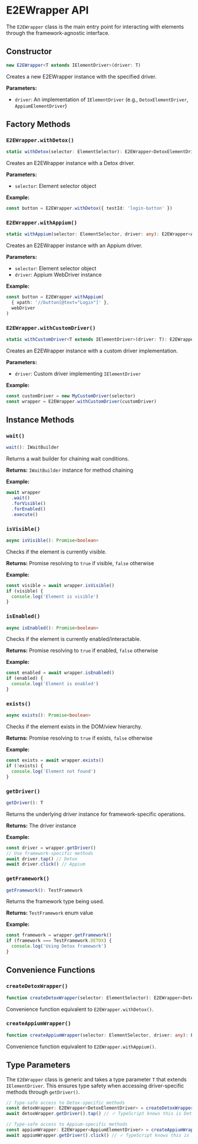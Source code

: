 # E2EWrapper API

The `E2EWrapper` class is the main entry point for interacting with elements through the framework-agnostic interface.

## Constructor

```typescript
new E2EWrapper<T extends IElementDriver>(driver: T)
```

Creates a new E2EWrapper instance with the specified driver.

**Parameters:**
- `driver`: An implementation of `IElementDriver` (e.g., `DetoxElementDriver`, `AppiumElementDriver`)

## Factory Methods

### `E2EWrapper.withDetox()`

```typescript
static withDetox(selector: ElementSelector): E2EWrapper<DetoxElementDriver>
```

Creates an E2EWrapper instance with a Detox driver.

**Parameters:**
- `selector`: Element selector object

**Example:**
```typescript
const button = E2EWrapper.withDetox({ testId: 'login-button' })
```

### `E2EWrapper.withAppium()`

```typescript
static withAppium(selector: ElementSelector, driver: any): E2EWrapper<AppiumElementDriver>
```

Creates an E2EWrapper instance with an Appium driver.

**Parameters:**
- `selector`: Element selector object
- `driver`: Appium WebDriver instance

**Example:**
```typescript
const button = E2EWrapper.withAppium(
  { xpath: '//button[@text="Login"]' },
  webDriver
)
```

### `E2EWrapper.withCustomDriver()`

```typescript
static withCustomDriver<T extends IElementDriver>(driver: T): E2EWrapper<T>
```

Creates an E2EWrapper instance with a custom driver implementation.

**Parameters:**
- `driver`: Custom driver implementing `IElementDriver`

**Example:**
```typescript
const customDriver = new MyCustomDriver(selector)
const wrapper = E2EWrapper.withCustomDriver(customDriver)
```

## Instance Methods

### `wait()`

```typescript
wait(): IWaitBuilder
```

Returns a wait builder for chaining wait conditions.

**Returns:** `IWaitBuilder` instance for method chaining

**Example:**
```typescript
await wrapper
  .wait()
  .forVisible()
  .forEnabled()
  .execute()
```

### `isVisible()`

```typescript
async isVisible(): Promise<boolean>
```

Checks if the element is currently visible.

**Returns:** Promise resolving to `true` if visible, `false` otherwise

**Example:**
```typescript
const visible = await wrapper.isVisible()
if (visible) {
  console.log('Element is visible')
}
```

### `isEnabled()`

```typescript
async isEnabled(): Promise<boolean>
```

Checks if the element is currently enabled/interactable.

**Returns:** Promise resolving to `true` if enabled, `false` otherwise

**Example:**
```typescript
const enabled = await wrapper.isEnabled()
if (enabled) {
  console.log('Element is enabled')
}
```

### `exists()`

```typescript
async exists(): Promise<boolean>
```

Checks if the element exists in the DOM/view hierarchy.

**Returns:** Promise resolving to `true` if exists, `false` otherwise

**Example:**
```typescript
const exists = await wrapper.exists()
if (!exists) {
  console.log('Element not found')
}
```

### `getDriver()`

```typescript
getDriver(): T
```

Returns the underlying driver instance for framework-specific operations.

**Returns:** The driver instance

**Example:**
```typescript
const driver = wrapper.getDriver()
// Use framework-specific methods
await driver.tap() // Detox
await driver.click() // Appium
```

### `getFramework()`

```typescript
getFramework(): TestFramework
```

Returns the framework type being used.

**Returns:** `TestFramework` enum value

**Example:**
```typescript
const framework = wrapper.getFramework()
if (framework === TestFramework.DETOX) {
  console.log('Using Detox framework')
}
```

## Convenience Functions

### `createDetoxWrapper()`

```typescript
function createDetoxWrapper(selector: ElementSelector): E2EWrapper<DetoxElementDriver>
```

Convenience function equivalent to `E2EWrapper.withDetox()`.

### `createAppiumWrapper()`

```typescript
function createAppiumWrapper(selector: ElementSelector, driver: any): E2EWrapper<AppiumElementDriver>
```

Convenience function equivalent to `E2EWrapper.withAppium()`.

## Type Parameters

The `E2EWrapper` class is generic and takes a type parameter `T` that extends `IElementDriver`. This ensures type safety when accessing driver-specific methods through `getDriver()`.

```typescript
// Type-safe access to Detox-specific methods
const detoxWrapper: E2EWrapper<DetoxElementDriver> = createDetoxWrapper({...})
await detoxWrapper.getDriver().tap() // ✓ TypeScript knows this is DetoxElementDriver

// Type-safe access to Appium-specific methods  
const appiumWrapper: E2EWrapper<AppiumElementDriver> = createAppiumWrapper({...}, driver)
await appiumWrapper.getDriver().click() // ✓ TypeScript knows this is AppiumElementDriver
``` 